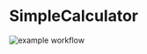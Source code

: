 # SimpleCalculator
![example workflow](https://github.com/kebidge/DevOpsTest/blob/main/.github/workflows/maven.yml/badge.svg)
